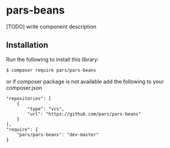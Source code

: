 # pars-beans
[TODO] write component description

## Installation
Run the following to install this library:
```bash
$ composer require pars/pars-beans
```

or if composer package is not available add the following to your composer.json
```metadata json
"repositories": [
    {
        "type": "vcs",
        "url": "https://github.com/pars/pars-beans"
    }
],
"require": {
    "pars/pars-beans": "dev-master"
}
```
